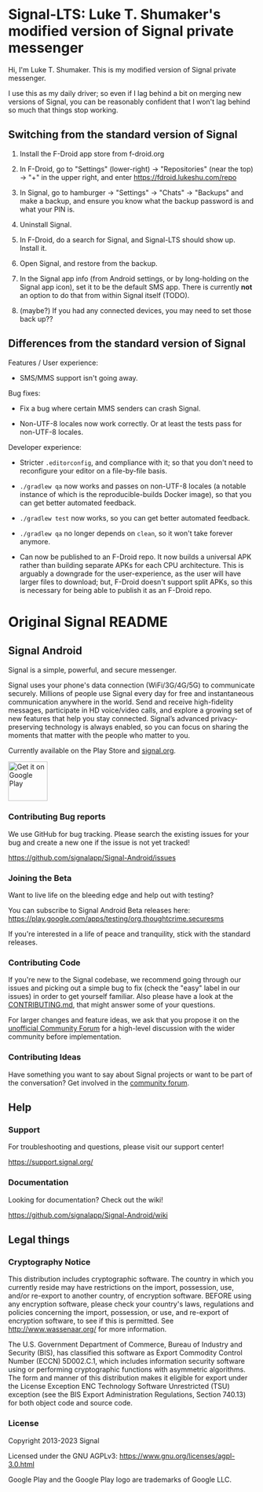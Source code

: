 # Signal-LTS: Luke T. Shumaker's modified version of Signal private messenger

Hi, I'm Luke T. Shumaker.  This is my modified version of Signal
private messenger.

I use this as my daily driver; so even if I lag behind a bit on
merging new versions of Signal, you can be reasonably confident that I
won't lag behind so much that things stop working.

## Switching from the standard version of Signal

1. Install the F-Droid app store from f-droid.org

2. In F-Droid, go to "Settings" (lower-right) -> "Repositories" (near
   the top) -> "+" in the upper right, and enter
   https://fdroid.lukeshu.com/repo

3. In Signal, go to hamburger -> "Settings" -> "Chats" -> "Backups"
   and make a backup, and ensure you know what the backup password is
   and what your PIN is.

4. Uninstall Signal.

5. In F-Droid, do a search for Signal, and Signal-LTS should show
   up.  Install it.

6. Open Signal, and restore from the backup.

7. In the Signal app info (from Android settings, or by long-holding
   on the Signal app icon), set it to be the default SMS app.  There
   is currently **not** an option to do that from within Signal itself
   (TODO).

8. (maybe?) If you had any connected devices, you may need to set those back up??

## Differences from the standard version of Signal

Features / User experience:

 - SMS/MMS support isn't going away.

Bug fixes:

 - Fix a bug where certain MMS senders can crash Signal.

 - Non-UTF-8 locales now work correctly.  Or at least the tests pass
   for non-UTF-8 locales.

Developer experience:

 - Stricter `.editorconfig`, and compliance with it; so that you don't
   need to reconfigure your editor on a file-by-file basis.

 - `./gradlew qa` now works and passes on non-UTF-8 locales (a notable
   instance of which is the reproducible-builds Docker image), so that
   you can get better automated feedback.

 - `./gradlew test` now works, so you can get better automated
   feedback.

 - `./gradlew qa` no longer depends on `clean`, so it won't take
   forever anymore.

 - Can now be published to an F-Droid repo.  It now builds a universal
   APK rather than building separate APKs for each CPU architecture.
   This is arguably a downgrade for the user-experience, as the user
   will have larger files to download; but, F-Droid doesn't support
   split APKs, so this is necessary for being able to publish it as an
   F-Droid repo.

# Original Signal README

## Signal Android

Signal is a simple, powerful, and secure messenger.

Signal uses your phone's data connection (WiFi/3G/4G/5G) to communicate securely. Millions of people use Signal every day for free and instantaneous communication anywhere in the world. Send and receive high-fidelity messages, participate in HD voice/video calls, and explore a growing set of new features that help you stay connected. Signal’s advanced privacy-preserving technology is always enabled, so you can focus on sharing the moments that matter with the people who matter to you.

Currently available on the Play Store and [signal.org](https://signal.org/android/apk/).

<a href='https://play.google.com/store/apps/details?id=org.thoughtcrime.securesms&pcampaignid=MKT-Other-global-all-co-prtnr-py-PartBadge-Mar2515-1'><img alt='Get it on Google Play' src='https://play.google.com/intl/en_us/badges/images/generic/en_badge_web_generic.png' height='80px'/></a>

### Contributing Bug reports
We use GitHub for bug tracking. Please search the existing issues for your bug and create a new one if the issue is not yet tracked!

https://github.com/signalapp/Signal-Android/issues

### Joining the Beta
Want to live life on the bleeding edge and help out with testing?

You can subscribe to Signal Android Beta releases here:
https://play.google.com/apps/testing/org.thoughtcrime.securesms

If you're interested in a life of peace and tranquility, stick with the standard releases.

### Contributing Code

If you're new to the Signal codebase, we recommend going through our issues and picking out a simple bug to fix (check the "easy" label in our issues) in order to get yourself familiar. Also please have a look at the [CONTRIBUTING.md](https://github.com/signalapp/Signal-Android/blob/main/CONTRIBUTING.md), that might answer some of your questions.

For larger changes and feature ideas, we ask that you propose it on the [unofficial Community Forum](https://community.signalusers.org) for a high-level discussion with the wider community before implementation.

### Contributing Ideas
Have something you want to say about Signal projects or want to be part of the conversation? Get involved in the [community forum](https://community.signalusers.org).

## Help

### Support
For troubleshooting and questions, please visit our support center!

https://support.signal.org/

### Documentation
Looking for documentation? Check out the wiki!

https://github.com/signalapp/Signal-Android/wiki

## Legal things
### Cryptography Notice

This distribution includes cryptographic software. The country in which you currently reside may have restrictions on the import, possession, use, and/or re-export to another country, of encryption software.
BEFORE using any encryption software, please check your country's laws, regulations and policies concerning the import, possession, or use, and re-export of encryption software, to see if this is permitted.
See <http://www.wassenaar.org/> for more information.

The U.S. Government Department of Commerce, Bureau of Industry and Security (BIS), has classified this software as Export Commodity Control Number (ECCN) 5D002.C.1, which includes information security software using or performing cryptographic functions with asymmetric algorithms.
The form and manner of this distribution makes it eligible for export under the License Exception ENC Technology Software Unrestricted (TSU) exception (see the BIS Export Administration Regulations, Section 740.13) for both object code and source code.

### License

Copyright 2013-2023 Signal

Licensed under the GNU AGPLv3: https://www.gnu.org/licenses/agpl-3.0.html

Google Play and the Google Play logo are trademarks of Google LLC.
